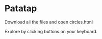 # Patatap

Download all the files and open circles.html

Explore by clicking buttons on your keyboard.
